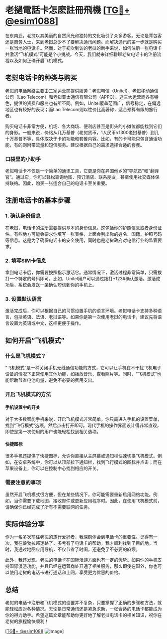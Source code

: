 # 老撾電話卡怎麽註冊飛機 [[TG💪+ @esim1088](https://t.me/s/esim1088)]

在东南亚，老挝以其美丽的自然风光和独特的文化吸引了众多游客。无论是背包客还是商务人士，来到老挝总少不了要解决通讯问题。而解决通讯的第一步就是购买一张当地的电话卡。然而，对于初次到访的老挝的新手来说，如何注册一张电话卡并激活“飞机模式”可能是个小挑战。今天，我们就来详细聊聊老挝电话卡的注册流程以及如何正确开启飞机模式。

## 老挝电话卡的种类与购买

老挝的电话网络主要由三家运营商提供服务：老挝电信（Unitel）、老挝移动通信公司（Lao Telecom）和老挝亚太通信有限公司（APPC）。这三大运营商各有特色，提供的资费和服务也有所不同。例如，Unitel覆盖范围广，信号稳定，在偏远地区也有较好的表现；而Lao Telecom则以性价比高著称，适合预算有限的旅行者。

购买电话卡非常方便，机场、各大商场、便利店甚至是街头的小摊位都能找到它们的身影。一般来说，价格从几万基普（老挝货币，1人民币≈1300老挝基普）到几十万基普不等，具体取决于卡的功能和套餐内容。比如，有的卡可能只包含通话功能，有的则附带流量和短信服务。建议根据自己的需求选择合适的套餐。

### 口袋里的小助手

老挝电话卡不仅是一个简单的通讯工具，它更是你在异国他乡的“导航员”和“翻译官”。通过它，你可以轻松查询地图、预订酒店、联系朋友，甚至使用社交媒体保持联络。因此，购买一张适合自己的电话卡至关重要。

## 注册电话卡的基本步骤

### 1. 确认身份信息

在老挝，电话卡的注册需要提供基本的身份信息。这包括你的护照信息或者身份证件。有些地方可能会要求你填写一张表格，上面会列出你的姓名、国籍、护照号码等信息。这是为了确保电话卡的安全使用，同时也是老挝政府对电信行业的监管要求。

### 2. 填写SIM卡信息

拿到电话卡后，你需要按照指示激活它。通常情况下，激活过程非常简单，只需拨打一个特定的号码即可。比如，Unitel用户可以通过拨打*123#确认激活。激活成功后，系统会发送一条确认短信到你的手机上。

### 3. 设置默认语言

激活完成后，你可以根据自己的习惯设置手机的语言环境。老挝电话卡支持多种语言，包括英语、法语、老挝语等。如果你是第一次使用老挝的电话卡，建议先将语言设置为英语或中文，这样更便于操作。

## 如何开启“飞机模式”

### 什么是飞机模式？

“飞机模式”是一种关闭手机无线通信功能的方式，它可以让手机在不干扰飞机电子设备的情况下正常使用其他功能，如播放音乐、查看照片等。同时，“飞机模式”也能帮助节省电池电量，避免不必要的费用支出。

### 开启飞机模式的方法

#### 手机设置中的开关

对于大多数智能手机来说，开启飞机模式非常简单。你只需进入手机的设置菜单，找到“飞行模式”选项，然后点击打开即可。现代手机的操作界面设计得非常直观，即使是第一次使用的用户也能轻松找到相关选项。

#### 快捷图标

很多手机还提供了快捷图标，允许你直接从主屏幕或通知栏快速切换飞机模式。例如，在安卓系统中，你可以从顶部拉下通知栏，找到飞行模式的图标并点击；而在苹果设备上，你可以在控制中心找到相应的开关。

### 需要注意的事项

虽然开启飞机模式很方便，但在某些情况下，你可能需要重新启用网络功能。例如，当你需要下载地图、接收邮件或更新应用程序时。因此，在使用飞机模式前，请确保你已经完成了所有不需要联网的任务。

## 实际体验分享

作为一名多次前往老挝的旅行爱好者，我深刻体会到电话卡的重要性。记得有一次，我在琅勃拉邦迷路了，多亏有了电话卡的帮助，我才顺利找到了目的地。当时，我通过地图应用导航，不仅节省了时间，还避免了不必要的麻烦。

此外，我还发现，老挝的电话卡在国际漫游方面也有一定的优势。如果你的手机支持国际漫游功能，并且已经在运营商处开通了相关服务，那么即使在国外，你也可以使用老挝的电话卡进行通话和上网，享受更为优惠的价格。

## 总结

老挝的电话卡注册和飞机模式的设置并不复杂，只要掌握了正确的步骤和方法，就能轻松应对各种情况。无论是日常通讯还是紧急求助，一张合适的电话卡都能成为你的得力助手。希望这篇文章能帮助你更好地了解老挝电话卡的相关知识，祝你在老挝的旅程愉快顺利！

[[TG💪+ @esim1088](https://t.me/s/esim1088) ![Image](https://i.postimg.cc/4NQfJmqS/Snipaste-2025-05-13-00-14-12.png)]